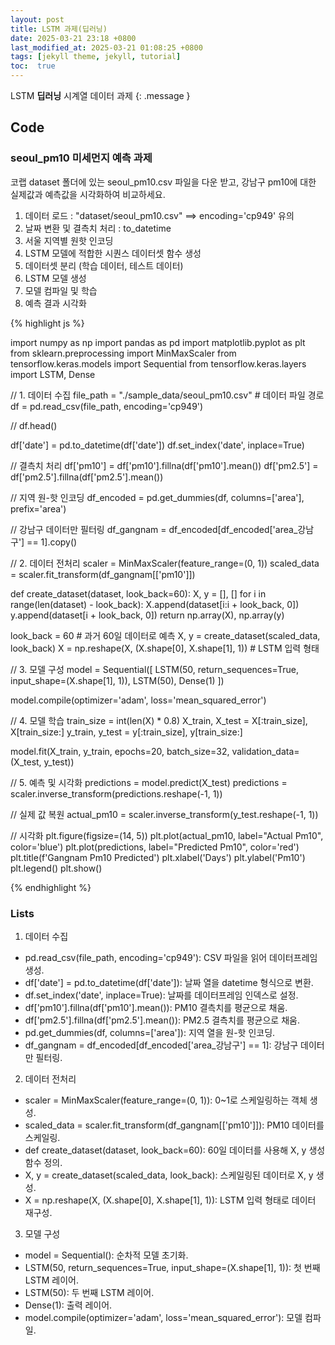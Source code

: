 ```yaml
---
layout: post
title: LSTM 과제(딥러닝)
date: 2025-03-21 23:18 +0800
last_modified_at: 2025-03-21 01:08:25 +0800
tags: [jekyll theme, jekyll, tutorial]
toc:  true
---
```

LSTM  **딥러닝** 시계열 데이터 과제
{: .message }

<!-- First, do you notice the TOC on the right side? Try to scroll down to read this post, you'll find that the TOC is always sticky in the viewport.

Cum sociis natoque penatibus et magnis <a href="#">dis parturient montes</a>, nascetur ridiculus mus. *Aenean eu leo quam.* Pellentesque ornare sem lacinia quam venenatis vestibulum. Sed posuere consectetur est at lobortis. Cras mattis consectetur purus sit amet fermentum.

> Curabitur blandit tempus porttitor. Nullam quis risus eget urna mollis ornare vel eu leo. Nullam id dolor id nibh ultricies vehicula ut id elit.

Etiam porta **sem malesuada magna** mollis euismod. Cras mattis consectetur purus sit amet fermentum. Aenean lacinia bibendum nulla sed consectetur. -->

<!-- ## Inline HTML elements

HTML defines a long list of available inline tags, a complete list of which can be found on the [Mozilla Developer Network](https://developer.mozilla.org/en-US/docs/Web/HTML/Element).

- **To bold text**, use `<strong>`.
- *To italicize text*, use `<em>`.
- <mark>To highlight</mark>, use `<mark>`.
- Abbreviations, like <abbr title="HyperText Markup Langage">HTML</abbr> should use `<abbr>`, with an optional `title` attribute for the full phrase.
- Citations, like <cite>&mdash; Mark Otto</cite>, should use `<cite>`.
- <del>Deleted</del> text should use `<del>` and <ins>inserted</ins> text should use `<ins>`.
- Superscript <sup>text</sup> uses `<sup>` and subscript <sub>text</sub> uses `<sub>`.

Most of these elements are styled by browsers with few modifications on our part. -->

<!-- ## Footnotes

Footnotes are supported as part of the Markdown syntax. Here's one in action. Clicking this number[^fn-sample_footnote] will lead you to a footnote. The syntax looks like:

{% highlight text %}
Clicking this number[^fn-sample_footnote]
{% endhighlight %}

Each footnote needs the `^fn-` prefix and a unique ID to be referenced for the footnoted content. The syntax for that list looks something like this:

{% highlight text %}
[^fn-sample_footnote]: Handy! Now click the return link to go back.
{% endhighlight %}

You can place the footnoted content wherever you like. Markdown parsers should properly place it at the bottom of the post.
 -->


## Code

<!-- Inline code is available with the `<code>` element. Snippets of multiple lines of code are supported through Rouge. Longer lines will automatically scroll horizontally when needed. You may also use code fencing (triple backticks) for rendering code. -->

<!-- {% highlight js %}
// Example can be run directly in your JavaScript console

// Create a function that takes two arguments and returns the sum of those arguments
var adder = new Function("a", "b", "return a + b");

// Call the function
adder(2, 6);
// > 8
{% endhighlight %}

You may also optionally show code snippets with line numbers. Add `linenos` to the Rouge tags.

{% highlight js linenos %}
// Example can be run directly in your JavaScript console

// Create a function that takes two arguments and returns the sum of those arguments
var adder = new Function("a", "b", "return a + b");

// Call the function
adder(2, 6);
// > 8
{% endhighlight %}

Aenean lacinia bibendum nulla sed consectetur. Etiam porta sem malesuada magna mollis euismod. Fusce dapibus, tellus ac cursus commodo, tortor mauris condimentum nibh, ut fermentum massa. -->
### seoul_pm10 미세먼지 예측 과제
코랩 dataset 폴더에 있는 seoul_pm10.csv 파일을 다운 받고, 강남구 pm10에 대한 실제값과 예측값을 시각화하여 비교하세요.

1. 데이터 로드 : "dataset/seoul_pm10.csv"   ==> encoding='cp949' 유의
2. 날짜 변환 및 결측치 처리 : to_datetime
3. 서울 지역별 원핫 인코딩
4. LSTM 모델에 적합한 시퀀스 데이터셋 함수 생성
5. 데이터셋 분리 (학습 데이터, 테스트 데이터)
6. LSTM 모델 생성
7. 모델 컴파일 및 학습
8. 예측 결과 시각화

{% highlight js %}


import numpy as np
import pandas as pd
import matplotlib.pyplot as plt
from sklearn.preprocessing import MinMaxScaler
from tensorflow.keras.models import Sequential
from tensorflow.keras.layers import LSTM, Dense

// 1. 데이터 수집
file_path = "./sample_data/seoul_pm10.csv"  # 데이터 파일 경로
df = pd.read_csv(file_path, encoding='cp949')

// df.head()

df['date'] = pd.to_datetime(df['date'])
df.set_index('date', inplace=True)

// 결측치 처리
df['pm10'] = df['pm10'].fillna(df['pm10'].mean())
df['pm2.5'] = df['pm2.5'].fillna(df['pm2.5'].mean())

// 지역 원-핫 인코딩
df_encoded = pd.get_dummies(df, columns=['area'], prefix='area')

// 강남구 데이터만 필터링
df_gangnam = df_encoded[df_encoded['area_강남구'] == 1].copy()

// 2. 데이터 전처리
scaler = MinMaxScaler(feature_range=(0, 1))
scaled_data = scaler.fit_transform(df_gangnam[['pm10']])

def create_dataset(dataset, look_back=60):
    X, y = [], []
    for i in range(len(dataset) - look_back):
        X.append(dataset[i:i + look_back, 0])
        y.append(dataset[i + look_back, 0])
    return np.array(X), np.array(y)

look_back = 60  # 과거 60일 데이터로 예측
X, y = create_dataset(scaled_data, look_back)
X = np.reshape(X, (X.shape[0], X.shape[1], 1))  # LSTM 입력 형태

// 3. 모델 구성
model = Sequential([
    LSTM(50, return_sequences=True, input_shape=(X.shape[1], 1)),
    LSTM(50),
    Dense(1)
])

model.compile(optimizer='adam', loss='mean_squared_error')

// 4. 모델 학습
train_size = int(len(X) * 0.8)
X_train, X_test = X[:train_size], X[train_size:]
y_train, y_test = y[:train_size], y[train_size:]

model.fit(X_train, y_train, epochs=20, batch_size=32, validation_data=(X_test, y_test))

// 5. 예측 및 시각화
predictions = model.predict(X_test)
predictions = scaler.inverse_transform(predictions.reshape(-1, 1))

// 실제 값 복원
actual_pm10 = scaler.inverse_transform(y_test.reshape(-1, 1))

// 시각화
plt.figure(figsize=(14, 5))
plt.plot(actual_pm10, label="Actual Pm10", color='blue')
plt.plot(predictions, label="Predicted Pm10", color='red')
plt.title(f'Gangnam Pm10 Predicted')
plt.xlabel('Days')
plt.ylabel('Pm10')
plt.legend()
plt.show()


{% endhighlight %}


### Lists

<!-- Cum sociis natoque penatibus et magnis dis parturient montes, nascetur ridiculus mus. Aenean lacinia bibendum nulla sed consectetur. Etiam porta sem malesuada magna mollis euismod. Fusce dapibus, tellus ac cursus commodo, tortor mauris condimentum nibh, ut fermentum massa justo sit amet risus. -->

<!-- - Praesent commodo cursus magna, vel scelerisque nisl consectetur et.
- Donec id elit non mi porta gravida at eget metus.
- Nulla vitae elit libero, a pharetra augue. -->

1. 데이터 수집
- pd.read_csv(file_path, encoding='cp949'): CSV 파일을 읽어 데이터프레임 생성.
- df['date'] = pd.to_datetime(df['date']): 날짜 열을 datetime 형식으로 변환.
- df.set_index('date', inplace=True): 날짜를 데이터프레임 인덱스로 설정.
- df['pm10'].fillna(df['pm10'].mean()): PM10 결측치를 평균으로 채움.
- df['pm2.5'].fillna(df['pm2.5'].mean()): PM2.5 결측치를 평균으로 채움.
- pd.get_dummies(df, columns=['area']): 지역 열을 원-핫 인코딩.
- df_gangnam = df_encoded[df_encoded['area_강남구'] == 1]: 강남구 데이터만 필터링.
2. 데이터 전처리
- scaler = MinMaxScaler(feature_range=(0, 1)): 0~1로 스케일링하는 객체 생성.
- scaled_data = scaler.fit_transform(df_gangnam[['pm10']]): PM10 데이터를 스케일링.
- def create_dataset(dataset, look_back=60): 60일 데이터를 사용해 X, y 생성 함수 정의.
- X, y = create_dataset(scaled_data, look_back): 스케일링된 데이터로 X, y 생성.
- X = np.reshape(X, (X.shape[0], X.shape[1], 1)): LSTM 입력 형태로 데이터 재구성.
3. 모델 구성
- model = Sequential(): 순차적 모델 초기화.
- LSTM(50, return_sequences=True, input_shape=(X.shape[1], 1)): 첫 번째 LSTM 레이어.
- LSTM(50): 두 번째 LSTM 레이어.
- Dense(1): 출력 레이어.
- model.compile(optimizer='adam', loss='mean_squared_error'): 모델 컴파일.

<!-- 1. Vestibulum id ligula porta felis euismod semper.
2. Cum sociis natoque penatibus et magnis dis parturient montes, nascetur ridiculus mus.
3. Maecenas sed diam eget risus varius blandit sit amet non magna. -->

<!-- Cras mattis consectetur purus sit amet fermentum. Sed posuere consectetur est at lobortis.

<dl>
  <dt>HyperText Markup Language (HTML)</dt>
  <dd>The language used to describe and define the content of a Web page</dd>

  <dt>Cascading Style Sheets (CSS)</dt>
  <dd>Used to describe the appearance of Web content</dd>

  <dt>JavaScript (JS)</dt>
  <dd>The programming language used to build advanced Web sites and applications</dd>
</dl>

Integer posuere erat a ante venenatis dapibus posuere velit aliquet. Morbi leo risus, porta ac consectetur ac, vestibulum at eros. Nullam quis risus eget urna mollis ornare vel eu leo.

### Images

Quisque consequat sapien eget quam rhoncus, sit amet laoreet diam tempus. Aliquam aliquam metus erat, a pulvinar turpis suscipit at.

![placeholder](http://placehold.it/800x400 "Large example image")
![placeholder](http://placehold.it/400x200 "Medium example image")
![placeholder](http://placehold.it/200x200 "Small example image")

Align to the center by adding `class="align-center"`:

![placeholder](http://placehold.it/400x200 "Medium example image"){: .align-center} -->
<!-- 
### Tables

Aenean lacinia bibendum nulla sed consectetur. Lorem ipsum dolor sit amet, consectetur adipiscing elit.

<table>
  <thead>
    <tr>
      <th>Name</th>
      <th>Upvotes</th>
      <th>Downvotes</th>
    </tr>
  </thead>
  <tfoot>
    <tr>
      <td>Totals</td>
      <td>21</td>
      <td>23</td>
    </tr>
  </tfoot>
  <tbody>
    <tr>
      <td>Alice</td>
      <td>10</td>
      <td>11</td>
    </tr>
    <tr>
      <td>Bob</td>
      <td>4</td>
      <td>3</td>
    </tr>
    <tr>
      <td>Charlie</td>
      <td>7</td>
      <td>9</td>
    </tr>
  </tbody>
</table>

Nullam id dolor id nibh ultricies vehicula ut id elit. Sed posuere consectetur est at lobortis. Nullam quis risus eget urna mollis ornare vel eu leo.

-----

Want to see something else added? <a href="https://github.com/vszhub/not-pure-poole/issues/new">Open an issue.</a>

[^fn-sample_footnote]: Handy! Now click the return link to go back. -->
